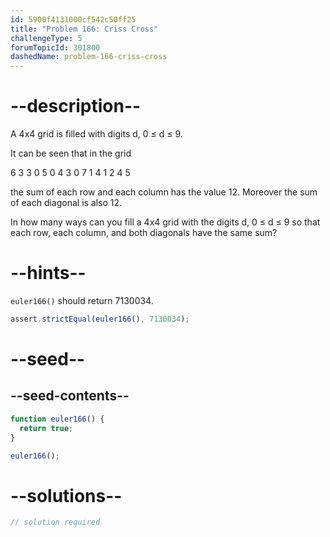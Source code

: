 ```yaml
---
id: 5900f4131000cf542c50ff25
title: "Problem 166: Criss Cross"
challengeType: 5
forumTopicId: 301800
dashedName: problem-166-criss-cross
---
```


# --description--

A 4x4 grid is filled with digits d, 0 ≤ d ≤ 9.

It can be seen that in the grid

6 3 3 0 5 0 4 3 0 7 1 4 1 2 4 5

the sum of each row and each column has the value 12. Moreover the sum of each diagonal is also 12.

In how many ways can you fill a 4x4 grid with the digits d, 0 ≤ d ≤ 9 so that each row, each column, and both diagonals have the same sum?

# --hints--

`euler166()` should return 7130034.

```js
assert.strictEqual(euler166(), 7130034);
```

# --seed--

## --seed-contents--

```js
function euler166() {
  return true;
}

euler166();
```

# --solutions--

```js
// solution required
```

